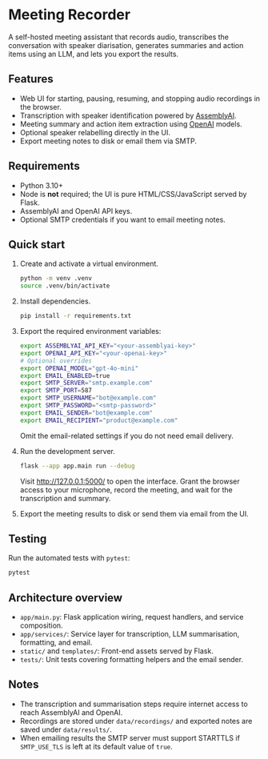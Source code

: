 # Meeting Recorder

A self-hosted meeting assistant that records audio, transcribes the conversation with
speaker diarisation, generates summaries and action items using an LLM, and lets you
export the results.

## Features

- Web UI for starting, pausing, resuming, and stopping audio recordings in the browser.
- Transcription with speaker identification powered by [AssemblyAI](https://www.assemblyai.com/).
- Meeting summary and action item extraction using [OpenAI](https://openai.com/) models.
- Optional speaker relabelling directly in the UI.
- Export meeting notes to disk or email them via SMTP.

## Requirements

- Python 3.10+
- Node is **not** required; the UI is pure HTML/CSS/JavaScript served by Flask.
- AssemblyAI and OpenAI API keys.
- Optional SMTP credentials if you want to email meeting notes.

## Quick start

1. Create and activate a virtual environment.

   ```bash
   python -m venv .venv
   source .venv/bin/activate
   ```

2. Install dependencies.

   ```bash
   pip install -r requirements.txt
   ```

3. Export the required environment variables:

   ```bash
   export ASSEMBLYAI_API_KEY="<your-assemblyai-key>"
   export OPENAI_API_KEY="<your-openai-key>"
   # Optional overrides
   export OPENAI_MODEL="gpt-4o-mini"
   export EMAIL_ENABLED=true
   export SMTP_SERVER="smtp.example.com"
   export SMTP_PORT=587
   export SMTP_USERNAME="bot@example.com"
   export SMTP_PASSWORD="<smtp-password>"
   export EMAIL_SENDER="bot@example.com"
   export EMAIL_RECIPIENT="product@example.com"
   ```

   Omit the email-related settings if you do not need email delivery.

4. Run the development server.

   ```bash
   flask --app app.main run --debug
   ```

   Visit <http://127.0.0.1:5000/> to open the interface. Grant the browser access to
your microphone, record the meeting, and wait for the transcription and summary.

5. Export the meeting results to disk or send them via email from the UI.

## Testing

Run the automated tests with `pytest`:

```bash
pytest
```

## Architecture overview

- `app/main.py`: Flask application wiring, request handlers, and service composition.
- `app/services/`: Service layer for transcription, LLM summarisation, formatting, and email.
- `static/` and `templates/`: Front-end assets served by Flask.
- `tests/`: Unit tests covering formatting helpers and the email sender.

## Notes

- The transcription and summarisation steps require internet access to reach AssemblyAI
  and OpenAI.
- Recordings are stored under `data/recordings/` and exported notes are saved under
  `data/results/`.
- When emailing results the SMTP server must support STARTTLS if `SMTP_USE_TLS` is left
  at its default value of `true`.
